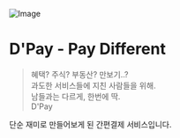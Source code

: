 ![Image](https://github.com/DPayStandard/.github/assets/107257423/8637963c-b4b6-4c72-9bcf-e3a7766932dd)


# D'Pay - Pay Different
> 혜택? 주식? 부동산? 만보기..?  
> 과도한 서비스들에 지친 사람들을 위해.  
> 남들과는 다르게, 한번에 딱.  
> D'Pay  

단순 재미로 만들어보게 된 간편결제 서비스입니다.
